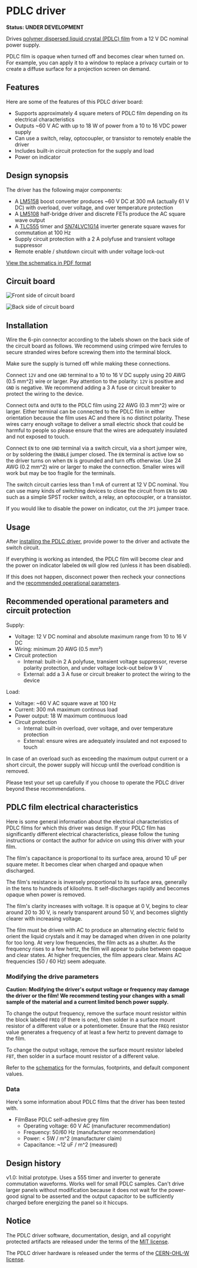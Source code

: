 # PDLC driver

**Status: UNDER DEVELOPMENT**

Drives [polymer dispersed liquid crystal (PDLC) film](https://en.wikipedia.org/wiki/Smart_glass#Polymer-dispersed_liquid-crystal_devices) from a 12 V DC nominal power supply.

PDLC film is opaque when turned off and becomes clear when turned on.  For example, you can apply it to a window to replace a privacy curtain or to create a diffuse surface for a projection screen on demand.

## Features

Here are some of the features of this PDLC driver board:

- Supports approximately 4 square meters of PDLC film depending on its electrical characteristics
- Outputs ~60 V AC with up to 18 W of power from a 10 to 16 VDC power supply
- Can use a switch, relay, optocoupler, or transistor to remotely enable the driver
- Includes built-in circuit protection for the supply and load
- Power on indicator

## Design synopsis

The driver has the following major components:

- A [LM5158](https://www.ti.com/lit/ds/symlink/lm5158.pdf) boost converter produces ~60 V DC at 300 mA (actually 61 V DC) with overload, over voltage, and over temperature protection
- A [LM5108](https://www.ti.com/lit/ds/symlink/lm5108.pdf) half-bridge driver and discrete FETs produce the AC square wave output
- A [TLC555](http://www.ti.com/lit/ds/symlink/tlc555.pdf) timer and [SN74LVC1G14](https://www.ti.com/lit/ds/symlink/sn74lvc1g14.pdf) inverter generate square waves for commutation at 100 Hz
- Supply circuit protection with a 2 A polyfuse and transient voltage suppressor
- Remote enable / shutdown circuit with under voltage lock-out

[View the schematics in PDF format](hardware/pdlc.pdf)

## Circuit board

![Front side of circuit board](hardware/pdlc-front.png)

![Back side of circuit board](hardware/pdlc-back.png)

## Installation

Wire the 6-pin connector according to the labels shown on the back side of the circuit board as follows.  We recommend using crimped wire ferrules to secure stranded wires before screwing them into the terminal block.

Make sure the supply is turned off while making these connections.

Connect `12V` and one `GND` terminal to a 10 to 16 V DC supply using 20 AWG (0.5 mm^2) wire or larger.  Pay attention to the polarity: `12V` is positive and `GND` is negative.  We recommend adding a 3 A fuse or circuit breaker to protect the wiring to the device.

Connect `OUTA` and `OUTB` to the PDLC film using 22 AWG (0.3 mm^2) wire or larger.  Either terminal can be connected to the PDLC film in either orientation because the film uses AC and there is no distinct polarity.  These wires carry enough voltage to deliver a small electric shock that could be harmful to people so please ensure that the wires are adequately insulated and not exposed to touch.

Connect `EN` to one `GND` terminal via a switch circuit, via a short jumper wire, or by soldering the `ENABLE` jumper closed.  The `EN` terminal is active low so the driver turns on when `EN` is grounded and turn offs otherwise.  Use 24 AWG (0.2 mm^2) wire or larger to make the connection.  Smaller wires will work but may be too fragile for the terminals.

The switch circuit carries less than 1 mA of current at 12 V DC nominal.  You can use many kinds of switching devices to close the circuit from `EN` to `GND` such as a simple SPST rocker switch, a relay, an optocoupler, or a transistor.

If you would like to disable the power on indicator, cut the `JP1` jumper trace.

## Usage

After [installing the PDLC driver](#installation), provide power to the driver and activate the switch circuit.

If everything is working as intended, the PDLC film will become clear and the power on indicator labeled `ON` will glow red (unless it has been disabled).

If this does not happen, disconnect power then recheck your connections and the [recommended operational parameters](#recommended-operational-parameters-and-circuit-protection).

## Recommended operational parameters and circuit protection

Supply:

- Voltage: 12 V DC nominal and absolute maximum range from 10 to 16 V DC
- Wiring: minimum 20 AWG (0.5 mm²)
- Circuit protection
  - Internal: built-in 2 A polyfuse, transient voltage suppressor, reverse polarity protection, and under voltage lock-out below 9 V
  - External: add a 3 A fuse or circuit breaker to protect the wiring to the device

Load:

- Voltage: ~60 V AC square wave at 100 Hz
- Current: 300 mA maximum continous load
- Power output: 18 W maximum continuous load
- Circuit protection
  - Internal: built-in overload, over voltage, and over temperature protection
  - External: ensure wires are adequately insulated and not exposed to touch

In case of an overload such as exceeding the maximum output current or a short circuit, the power supply will hiccup until the overload condition is removed.

Please test your set up carefully if you choose to operate the PDLC driver beyond these recommendations.

## PDLC film electrical characteristics

Here is some general information about the electrical characteristics of PDLC films for which this driver was design.  If your PDLC film has significantly different electrical characteristics, please follow the tuning instructions or contact the author for advice on using this driver with your film.

The film's capacitance is proportional to its surface area, around 10 uF per square meter.  It becomes clear when charged and opaque when discharged.

The film's resistance is inversely proportional to its surface area, generally in the tens to hundreds of kiloohms.  It self-discharges rapidly and becomes opaque when power is removed.

The film's clarity increases with voltage.  It is opaque at 0 V, begins to clear around 20 to 30 V, is nearly transparent around 50 V, and becomes slightly clearer with increasing voltage.

The film must be driven with AC to produce an alternating electric field to orient the liquid crystals and it may be damaged when driven in one polarity for too long.  At very low frequencies, the film acts as a shutter.  As the frequency rises to a few hertz, the film will appear to pulse between opaque and clear states.  At higher frequencies, the film appears clear.  Mains AC frequencies (50 / 60 Hz) seem adequate.

### Modifying the drive parameters

**Caution: Modifying the driver's output voltage or frequency may damage the driver or the film!  We recommend testing your changes with a small sample of the material and a current limited bench power supply.**

To change the output frequency, remove the surface mount resistor within the block labeled `FREQ` (if there is one), then solder in a surface mount resistor of a different value or a potentiometer.  Ensure that the `FREQ` resistor value generates a frequency of at least a few hertz to prevent damage to the film.

To change the output voltage, remove the surface mount resistor labeled `FBT`, then solder in a surface mount resistor of a different value.

Refer to the [schematics](hardware/pdlc.pdf) for the formulas, footprints, and default component values.

### Data

Here's some information about PDLC films that the driver has been tested with.  

- FilmBase PDLC self-adhesive grey film
  - Operating voltage: 60 V AC (manufacturer recommendation)
  - Frequency: 50/60 Hz (manufacturer recommendation)
  - Power: < 5W / m^2 (manufacturer claim)
  - Capacitance: ~12 uF / m^2 (measured)

## Design history

v1.0: Initial prototype.  Uses a 555 timer and inverter to generate commutation waveforms.  Works well for small PDLC samples.  Can't drive larger panels without modification because it does not wait for the power-good signal to be asserted and the output capacitor to be sufficiently charged before energizing the panel so it hiccups.

## Notice

The PDLC driver software, documentation, design, and all copyright protected artifacts are released under the terms of the [MIT license](LICENSE).

The PDLC driver hardware is released under the terms of the [CERN-OHL-W license](hardware/LICENSE).
